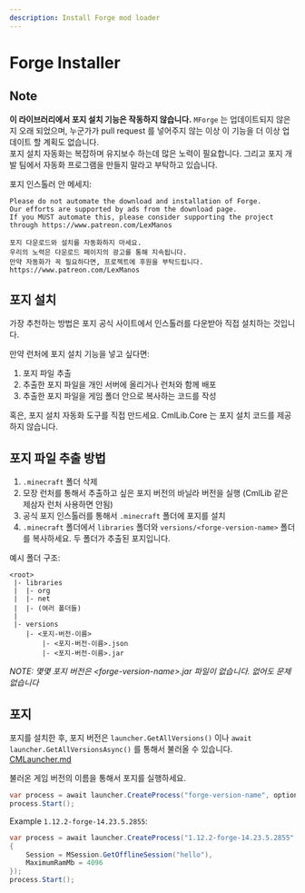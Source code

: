 ```yaml
---
description: Install Forge mod loader
---
```


# Forge Installer

## Note

**이 라이브러리에서 포지 설치 기능은 작동하지 않습니다.** `MForge` 는 업데이트되지 않은 지 오래 되었으며, 누군가가 pull request 를 넣어주지 않는 이상 이 기능을 더 이상 업데이트 할 계획도 없습니다.\
포지 설치 자동화는 복잡하며 유지보수 하는데 많은 노력이 필요합니다. 그리고 포지 개발 팀에서 자동화 프로그램을 만들지 말라고 부탁하고 있습니다.

포지 인스톨러 안 메세지:

```
Please do not automate the download and installation of Forge.
Our efforts are supported by ads from the download page.
If you MUST automate this, please consider supporting the project through https://www.patreon.com/LexManos
```

```
포지 다운로드와 설치를 자동화하지 마세요.
우리의 노력은 다운로드 페이지의 광고를 통해 지속됩니다. 
만약 자동화가 꼭 필요하다면, 프로젝트에 후원을 부탁드립니다. https://www.patreon.com/LexManos
```

## 포지 설치

가장 추천하는 방법은 포지 공식 사이트에서 인스톨러를 다운받아 직접 설치하는 것입니다.

만약 런처에 포지 설치 기능을 넣고 싶다면:

1. 포지 파일 추출
2. 추출한 포지 파일을 개인 서버에 올리거나 런처와 함께 배포
3. 추출한 포지 파일을 게임 폴더 안으로 복사하는 코드를 작성

혹은, 포지 설치 자동화 도구를 직접 만드세요. CmlLib.Core 는 포지 설치 코드를 제공하지 않습니다.

## 포지 파일 추출 방법

1. `.minecraft` 폴더 삭제
2. 모장 런처를 통해서 추출하고 싶은 포지 버전의 바닐라 버전을 실행 (CmlLib 같은 제삼자 런처 사용하면 안됨)
3. 공식 포지 인스톨러를 통해서 `.minecraft` 폴더에 포지를 설치
4. `.minecraft` 폴더에서 `libraries` 폴더와 `versions/<forge-version-name>` 폴더를 복사하세요. 두 폴더가 추출된 포지입니다.

예시 폴더 구조:

```
<root>
 |- libraries
 |  |- org
 |  |- net
 |  |- (여러 폴더들)
 |
 |- versions
    |- <포지-버전-이름>
        |- <포지-버전-이름>.json
        |- <포지-버전-이름>.jar
```

_NOTE: 몇몇 포지 버전은 \<forge-version-name>.jar 파일이 없습니다. 없어도 문제 없습니다_

## 포지

포지를 설치한 후, 포지 버전은 `launcher.GetAllVersions()` 이나 `await launcher.GetAllVersionsAsync()` 를 통해서 불러올 수 있습니다. [CMLauncher.md](../undefined-1/CMLauncher.md "mention")

불러온 게임 버전의 이름을 통해서 포지를 실행하세요.

```csharp
var process = await launcher.CreateProcess("forge-version-name", options);
process.Start();
```

Example `1.12.2-forge-14.23.5.2855`:

```csharp
var process = await launcher.CreateProcess("1.12.2-forge-14.23.5.2855", new MLaunchOption
{
    Session = MSession.GetOfflineSession("hello"),
    MaximumRamMb = 4096
});
process.Start();
```
